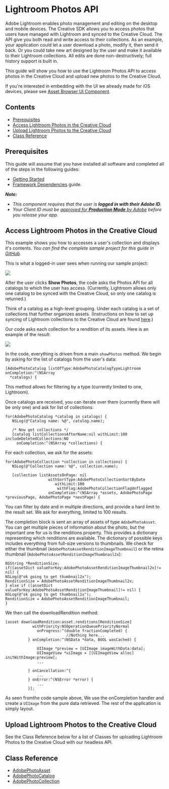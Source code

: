 # Lightroom Photos API

Adobe Lightroom enables photo management and editing on the desktop and mobile devices. The Creative SDK allows you to access photos that users have managed with Lightroom and synced to the Creative Cloud.  The API give you both read and write access to their collections. As an example, your application could let a user download a photo, modify it, then send it back. Or you could take new art designed by the user and make it available to their Lightroom collections. All edits are done non-destructively; full history support is built in.

This guide will show you how to use the Lightroom Photos API to access photos in the Creative Cloud and upload new photos to the Creative Cloud.

If you're interested in embedding with the UI we already made for iOS devices, please see [Asset Browser UI Component](/articles/assetbrowser/index.html).

## Contents

- [Prerequisites](#prerequisites)
- [Access Lightroom Photos in the Creative Cloud](#access)
- [Upload Lightroom Photos to the Creative Cloud](#upload)
- [Class Reference](#reference)

<a name="prerequisites"></a>

## Prerequisites

This guide will assume that you have installed all software and completed all of the steps in the following guides:

*   [Getting Started](https://creativesdk.adobe.com/docs/ios/#/articles/gettingstarted/index.html)
*   [Framework Dependencies](https://creativesdk.adobe.com/docs/ios/#/articles/dependencies/index.html) guide.

_**Note:**_

*   _This component requires that the user is **logged in with their Adobe ID**._
*   _Your Client ID must be [approved for **Production Mode** by Adobe](https://creativesdk.zendesk.com/hc/en-us/articles/204601215-How-to-complete-the-Production-Client-ID-Request) before you release your app._

<a name="access"></a>
## Access Lightroom Photos in the Creative Cloud

This example shows you how to accesses a user's collection and displays it's contents.
*You can find the complete sample project for this guide in <a href="https://github.com/CreativeSDK/ios-getting-started-samples" target="_blank">GitHub</a>.*

This is what a logged-in user sees when running our sample project:

<img src="https://aviarystatic.s3.amazonaws.com/creativesdk/ios/photos/photos1.jpg"/>

After the user clicks **Show Photos**, the code asks the Photos API for all catalogs to which the user has access. (Currently, Lightroom allows only one catalog to be synced with the Creative Cloud, so only one catalog is returned.)

Think of a catalog as a high-level grouping. Under each catalog is a set of collections that further organizes assets. (Instructions on how to set up syncing of Lightroom collections to the Creative Cloud are found [here](https://helpx.adobe.com/lightroom/help/lightroom-mobile-desktop-features.html).)

Our code asks each collection for a rendition of its assets. Here is an example of the result:

<img src="https://aviarystatic.s3.amazonaws.com/creativesdk/ios/photos/photos2.jpg"/>

In the code, everything is driven from a main `showPhotos` method. We begin by asking for the list of catalogs from the user's data:

    [AdobePhotoCatalog listOfType:AdobePhotoCatalogTypeLightroom onCompletion:^(NSArray
      *catalogs) {

This method allows for filtering by a type (currently limited to one, Lightroom).

Once catalogs are received, you can iterate over them (currently there will be only one) and ask for list of collections:

    for(AdobePhotoCatalog *catalog in catalogs) {
       NSLog(@"Catalog name: %@", catalog.name);

       /* Now get collections */
       [catalog listCollectionsAfterName:nil withLimit:100 includeDeletedCollections:NO
         onCompletion:^(NSArray *collections) {

For each collection, we ask for the assets:

    for(AdobePhotoCollection *collection in collections) {
       NSLog(@"Collection name: %@", collection.name);

       [collection listAssetsOnPage: nil
                       withSortType:AdobePhotoCollectionSortByDate
                          withLimit:100
                           withFlag:AdobePhotoCollectionFlagUnflagged
                       onCompletion:^(NSArray *assets, AdobePhotoPage *previousPage, AdobePhotoPage *nextPage) {

You can filter by date and in multiple directions, and provide a hard limit to the result set. We ask for everything, limited to 100 results.

The completion block is sent an array of assets of type `AdobePhotoAsset`. You can get multiple pieces of information about the photo, but the important one for us is the renditions property. This provides a dictionary representing which renditions are available. The dictionary of possible keys includes everything from full-size versions to thumbnails. We check for either the thumbnail (`AdobePhotoAssetRenditionImageThumbnail`) or the retina thumbnail (`AdobePhotoAssetRenditionImageThumbnail2x`):

    NSString *RenditionSize;
    if([assetDict valueForKey:AdobePhotoAssetRenditionImageThumbnail2x]!= nil) {
    NSLog(@"ok going to get thumbnail2x");
    RenditionSize = AdobePhotoAssetRenditionImageThumbnail2x;
    } else if ([assetDict valueForKey:AdobePhotoAssetRenditionImageThumbnail]!= nil) {
    NSLog(@"ok going to get thumbnail1x");
    RenditionSize = AdobePhotoAssetRenditionImageThumbnail;
    }

We then call the downloadRendition method:

    [asset downloadRendition:asset.renditions[RenditionSize]
                withPriority:NSOperationQueuePriorityNormal
                  onProgress:^(double fractionCompleted) {
                               //Nothing here...
              } onCompletion:^(NSData *data, BOOL wasCached) {

                  UIImage *preview = [UIImage imageWithData:data];
                  UIImageView *uiImage = [[UIImageView alloc] initWithImage:preview];
                  ...

              } onCancellation:^{
                  ...
              } onError:^(NSError *error) {
                  ...
              }];


As seen fromthe code sample above, We use the onCompletion handler and create a `UIImage` from the pure data retrieved.  The rest of the application is simply layout.

<a name="upload"></a>
## Upload Lightroom Photos to the Creative Cloud

See the Class Reference below for a list of Classes for uploading Lightroom Photos to the Creative Cloud with our headless API.

<a name="reference"></a>
## Class Reference

+ [AdobePhotoAsset](/Classes/AdobePhotoAsset.html)
+ [AdobePhotoCatalog](/Classes/AdobePhotoCatalog.html) 
+ [AdobePhotoCollection](/Classes/AdobePhotoCollection.html) 
